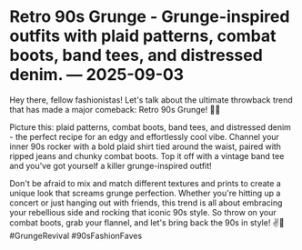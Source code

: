 # Retro 90s Grunge - Grunge-inspired outfits with plaid patterns, combat boots, band tees, and distressed denim. — 2025-09-03

Hey there, fellow fashionistas! Let's talk about the ultimate throwback trend that has made a major comeback: Retro 90s Grunge! 🖤🤘

Picture this: plaid patterns, combat boots, band tees, and distressed denim - the perfect recipe for an edgy and effortlessly cool vibe. Channel your inner 90s rocker with a bold plaid shirt tied around the waist, paired with ripped jeans and chunky combat boots. Top it off with a vintage band tee and you've got yourself a killer grunge-inspired outfit!

Don't be afraid to mix and match different textures and prints to create a unique look that screams grunge perfection. Whether you're hitting up a concert or just hanging out with friends, this trend is all about embracing your rebellious side and rocking that iconic 90s style. So throw on your combat boots, grab your flannel, and let's bring back the 90s in style! ✌️🎸 #GrungeRevival #90sFashionFaves